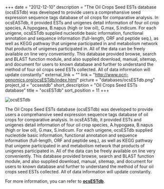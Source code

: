 +++
date = "2012-12-10"
description = "The Oil Crops Seed ESTs database (ocsESTdb) was developed to provide users a comprehansive seed expression sequence tags database of oil crops for comparative analysis. In ocsEASTdb, it provided ESTs and unigenes detail information of four oil crop species, A.hypogaea, B.napus (high or low oil), G.max, S.indicum. For each unigene, ocsESTdb supplied nucleotide basic information, functional annotation and sequence information (full-length, ORF and peptide seq.), as well as KEGG pathway that unigene participated in and metabolism network that products of unigenes participated in. All of the data can be freely available on line very conveniently. This database provided browse, search and BLAST function module, and also supplied download, manual,  sitemap, and document for users to known database and further to understand the method of four oil crops seed ESTs collected. All of data information will update constantly."
external_link = ""
link = "http://www.ocri-genomics.org/ocsESTdb/index.html"
picture = "databases/ocsESTdb.png"
project_id = "ocsestdb"
short_description = "Oil Crops Seed ESTs database"
title = "ocsESTdb"
sort_position = 11
+++

![ocsESTdb](/img/databases/ocsESTdb.png)

The Oil Crops Seed ESTs database (ocsESTdb) was developed to provide users a comprehansive seed expression sequence tags database of oil crops for comparative analysis. In ocsEASTdb, it provided ESTs and unigenes detail information of four oil crop species, A.hypogaea, B.napus (high or low oil), G.max, S.indicum. For each unigene, ocsESTdb supplied nucleotide basic information, functional annotation and sequence information (full-length, ORF and peptide seq.), as well as KEGG pathway that unigene participated in and metabolism network that products of unigenes participated in. All of the data can be freely available on line very conveniently. This database provided browse, search and BLAST function module, and also supplied download, manual,  sitemap, and document for users to known database and further to understand the method of four oil crops seed ESTs collected. All of data information will update constantly.

For more information, you can refer to **[ocsESTdb](http://www.ocri-genomics.org/ocsESTdb/index.html)**.

